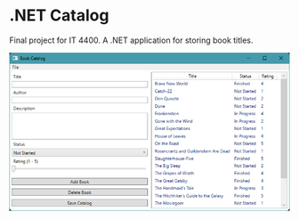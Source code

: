# .NET Catalog
Final project for IT 4400. A .NET application for storing book titles.

![Image of app's main page](https://github.com/bjbzrc/.NET-Catalog/blob/main/Pictures/mainpage.png)
